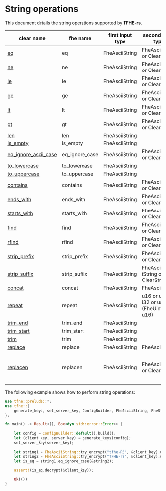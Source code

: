 # String operations

This document details the string operations supported by **TFHE-rs**.

| clear name                                                                                                      | fhe name             | first input type | second input type                            | third input type
| --------------------------------------------------------------------------------------------------------------- | -------------------- | -------------- | ---------------------------------------------- | ------------------
| [eq](https://doc.rust-lang.org/stable/std/primitive.str.html#method.eq)                                         |eq                    | FheAsciiString | FheAsciiString or ClearString                  |
| [ne](https://doc.rust-lang.org/stable/std/primitive.str.html#method.ne)                                         |ne                    | FheAsciiString | FheAsciiString or ClearString                  |
| [le](https://doc.rust-lang.org/stable/std/primitive.str.html#method.le)                                         |le                    | FheAsciiString | FheAsciiString or ClearString                  |
| [ge](https://doc.rust-lang.org/stable/std/primitive.str.html#method.ge)                                         |ge                    | FheAsciiString | FheAsciiString or ClearString                  |
| [lt](https://doc.rust-lang.org/stable/std/primitive.str.html#method.lt)                                         |lt                    | FheAsciiString | FheAsciiString or ClearString                  |
| [gt](https://doc.rust-lang.org/stable/std/primitive.str.html#method.gt)                                         |gt                    | FheAsciiString | FheAsciiString or ClearString                  |
| [len](https://doc.rust-lang.org/stable/std/primitive.str.html#method.len)                                       |len                   | FheAsciiString |                                                |
| [is_empty](https://doc.rust-lang.org/stable/std/primitive.str.html#method.is_empty)                             |is_empty              | FheAsciiString |                                                |
| [eq_ignore_ascii_case](https://doc.rust-lang.org/stable/std/primitive.str.html#method.eq_ignore_ascii_case)     |eq_ignore_case        | FheAsciiString | FheAsciiString or ClearString                  |
| [to_lowercase](https://doc.rust-lang.org/stable/std/primitive.str.html#method.to_lowercase)                     |to_lowercase          | FheAsciiString |                                                |
| [to_uppercase](https://doc.rust-lang.org/stable/std/primitive.str.html#method.to_uppercase)                     |to_uppercase          | FheAsciiString |                                                |
| [contains](https://doc.rust-lang.org/stable/std/primitive.str.html#method.contains)                             |contains              | FheAsciiString | FheAsciiString or ClearString                  |
| [ends_with](https://doc.rust-lang.org/stable/std/primitive.str.html#method.ends_with)                           |ends_with             | FheAsciiString | FheAsciiString or ClearString                  |
| [starts_with](https://doc.rust-lang.org/stable/std/primitive.str.html#method.starts_with)                       |starts_with           | FheAsciiString | FheAsciiString or ClearString                  |
| [find](https://doc.rust-lang.org/stable/std/primitive.str.html#method.find)                                     |find                  | FheAsciiString | FheAsciiString or ClearString                  |
| [rfind](https://doc.rust-lang.org/stable/std/primitive.str.html#method.rfind)                                   |rfind                 | FheAsciiString | FheAsciiString or ClearString                  |
| [strip_prefix](https://doc.rust-lang.org/stable/std/primitive.str.html#method.strip_prefix)                     |strip_prefix          | FheAsciiString | FheAsciiString or ClearString                  |
| [strip_suffix](https://doc.rust-lang.org/stable/std/primitive.str.html#method.strip_suffix)                     |strip_suffix          | FheAsciiString | FheAsci---iString or ClearString               |
| [concat](https://doc.rust-lang.org/stable/std/primitive.str.html#method.concat)                                 |concat                | FheAsciiString | FheAsciiString                                 |
| [repeat](https://doc.rust-lang.org/stable/std/primitive.str.html#method.repeat)                                 |repeat                | FheAsciiString | u16 or u32 or i32 or usize or (FheUint16, u16) |
| [trim_end](https://doc.rust-lang.org/stable/std/primitive.str.html#method.trim_end)                             |trim_end              | FheAsciiString |                                                |
| [trim_start](https://doc.rust-lang.org/stable/std/primitive.str.html#method.trim_start)                         |trim_start            | FheAsciiString |                                                |
| [trim](https://doc.rust-lang.org/stable/std/primitive.str.html#method.trim)                                     |trim                  | FheAsciiString |                                                |
| [replace](https://doc.rust-lang.org/stable/std/primitive.str.html#method.replace)                               |replace               | FheAsciiString | FheAsciiString                                 |
| [replacen](https://doc.rust-lang.org/stable/std/primitive.str.html#method.replacen)                             |replacen              | FheAsciiString | FheAsciiString or ClearString                  | u16 or u32 or i32 or usize or (FheUint16, u16)

The following example shows how to perform string operations:

```rust
use tfhe::prelude::*;
use tfhe::{
    generate_keys, set_server_key, ConfigBuilder, FheAsciiString, FheStringLen,
};
    
fn main() -> Result<(), Box<dyn std::error::Error>> {
    
    let config = ConfigBuilder::default().build();
    let (client_key, server_key) = generate_keys(config);
    set_server_key(server_key);
    
    let string1 = FheAsciiString::try_encrypt("tfhe-RS", &client_key).unwrap();
    let string2 = FheAsciiString::try_encrypt("TFHE-rs", &client_key).unwrap();
    let is_eq = string1.eq_ignore_case(&string2);

    assert!(is_eq.decrypt(&client_key));

    Ok(())
}
```
